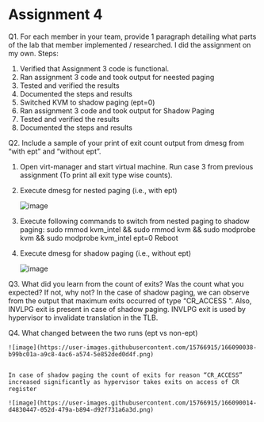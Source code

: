 Assignment 4
=============


Q1. For each member in your team, provide 1 paragraph detailing what parts of the lab that member implemented / researched.
I did the assignment on my own.
Steps:
1. Verified that Assignment 3 code is functional.
2. Ran assignment 3 code and took output for neested paging
3. Tested and verified the results
4. Documented the steps and results
5. Switched KVM to shadow paging (ept=0)
6. Ran assignment 3 code and took output for Shadow Paging
7. Tested and verified the results
8. Documented the steps and results

Q2. Include a sample of your print of exit count output from dmesg from “with ept” and “without ept”.
1. Open virt-manager and start virtual machine. Run case 3 from previous assignment (To print all exit type wise counts).
2. Execute dmesg for nested paging (i.e., with ept)

   ![image](https://user-images.githubusercontent.com/15766915/166089938-104029d9-7ebe-4791-9d12-31ef990f354f.png)


3. Execute following commands to switch from nested paging to shadow paging:
   sudo rmmod kvm_intel && sudo rmmod kvm && sudo modprobe kvm && sudo modprobe kvm_intel ept=0
   Reboot
4. Execute dmesg for shadow paging (i.e., without ept)

   ![image](https://user-images.githubusercontent.com/15766915/166089965-f9f23475-f1c8-4db1-862b-74a80295ac10.png)
   
Q3. What did you learn from the count of exits? Was the count what you expected? If not, why not?
    In the case of shadow paging, we can observe from the output that maximum exits occurred of type “CR_ACCESS ".
    Also, INVLPG exit is present in case of shadow paging. INVLPG exit is used by hypervisor to invalidate translation in the TLB.
    
Q4. What changed between the two runs (ept vs non-ept)

    ![image](https://user-images.githubusercontent.com/15766915/166090038-b99bc01a-a9c8-4ac6-a574-5e852ded0d4f.png)


    In case of shadow paging the count of exits for reason “CR_ACCESS” increased significantly as hypervisor takes exits on access of CR register
    
    ![image](https://user-images.githubusercontent.com/15766915/166090014-d4830447-052d-479a-b894-d92f731a6a3d.png)



